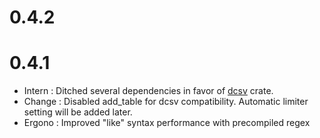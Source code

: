 # 0.4.2

# 0.4.1

- Intern : Ditched several dependencies in favor of [dcsv](https://crates.io/crate/dcsv)
crate.
- Change : Disabled add\_table for dcsv compatibility. Automatic limiter setting will be
added later.
- Ergono : Improved "like" syntax performance with precompiled regex
